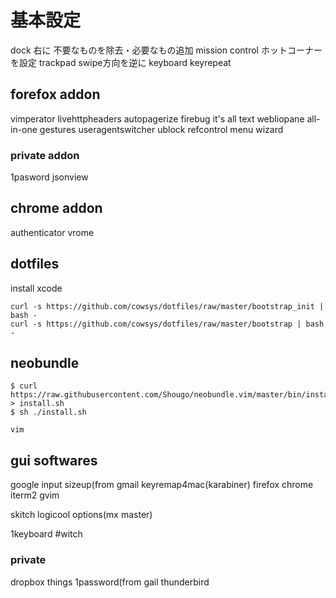# 基本設定
dock
    右に
    不要なものを除去・必要なもの追加
mission control
    ホットコーナーを設定
trackpad
    swipe方向を逆に
keyboard
    keyrepeat


## forefox addon
vimperator
livehttpheaders
autopagerize
firebug
it's all text
webliopane
all-in-one gestures
useragentswitcher
ublock
refcontrol
menu wizard


### private addon
1pasword
jsonview



## chrome addon
authenticator
vrome


## dotfiles
install xcode
```
curl -s https://github.com/cowsys/dotfiles/raw/master/bootstrap_init | bash -
curl -s https://github.com/cowsys/dotfiles/raw/master/bootstrap | bash -
```

## neobundle
```
$ curl https://raw.githubusercontent.com/Shougo/neobundle.vim/master/bin/install.sh > install.sh
$ sh ./install.sh
```

```
vim
```


## gui softwares
google input
sizeup(from gmail
keyremap4mac(karabiner)
firefox
chrome
iterm2
gvim

skitch
logicool options(mx master)

1keyboard
#witch

### private
dropbox
things
1password(from gail
thunderbird
